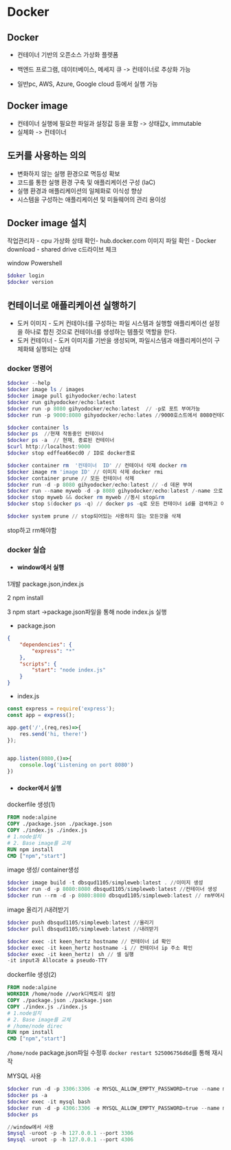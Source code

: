 # Docker

## Docker

- 컨테이너 기반의 오픈소스 가상화 플렛폼

- 백엔드 프로그램, 데이터베이스, 메세지 큐 -> 컨테이너로 추상화 가능

- 일반pc, AWS, Azure, Google cloud 등에서 실행 가능

## Docker image

- 컨테이너 실행에 필요한 파일과 설정값 등을 포함 -> 상태값x,  immutable
- 실체화 -> 컨테이너

## 도커를 사용하는 의의

- 변화하지 않는 실행 환경으로 멱등성 확보
- 코드를 통한 실행 환경 구축 및 애플리케이션 구성 (IaC)
- 실행 환경과 애플리케이션의 일체화로 이식성 향상
- 시스템을 구성하는 애플리케이션 및  미들웨어의 관리 용이성



## Docker image 설치

작업관리자 - cpu 가상화 상태 확인-  hub.docker.com 이미지 파일 확인 - Docker download - shared drive c드라이브 체크



window Powershell 

```powershell
$doker login
$docker version
```



## 컨테이너로 애플리케이션 실행하기

- 도커 이미지 - 도커 컨테이너를 구성하는 파일 시스템과 실행할 애플리케이션 설정을 하나로 합친 것으로 컨테이너를 생성하는 템플릿 역할을 한다.
- 도커 컨테이너 - 도커 이미지를 기반을 생성되며, 파일시스템과 애플리케이션이 구체화돼 실행되는 상태 



### docker 명령어

```powershell
$docker --help
$docker image ls / images
$docker image pull gihyodocker/echo:latest
$docker run gihyodocker/echo:latest
$docker run -p 8080 gihyodocker/echo:latest  // -p로 포트 부여가능 
$docker run -p 9000:8080 gihyodocker/echo:lates //9000호스트에서 8080컨테이너로 연결
```

```powershell
$docker container ls
$docker ps  //현재 작동중인 컨테이너
$docker ps -a  // 현재, 종료된 컨테이너
$curl http://localhost:9000
$docker stop edffea66ecd0 / ID로 docker종료
```

```powershell
$docker container rm  '컨테이너  ID' // 컨테이너 삭제 docker rm
$docker image rm 'image ID' // 이미지 삭제 docker rmi
$docker container prune // 모든 컨테이너 삭제
$docker run -d -p 8080 gihyodocker/echo:latest // -d 데몬 부여
$docker run --name myweb -d -p 8080 gihyodocker/echo:latest /-name 으로 이름 부여
$docker stop myweb && docker rm myweb //동시 stop&rm
$docker stop $(docker ps -q) // docker ps -q로 모든 컨테이너 id를 검색하고 이것을 삭제

$docker system prune // stop되어있는 사용하지 않는 모든것을 삭제 
```

  stop하고 rm해야함

### docker 실습

- #### window에서 실행

 1개발  package.json,index.js

 2 npm install

 3 npm start ->package.json파일을 통해  node index.js 실행 

- package.json

```json
{
    "dependencies": {
        "express": "*"
    },
    "scripts": {
        "start": "node index.js"
    }
}

```

- index.js

```js
const express = require('express');
const app = express();

app.get('/',(req,res)=>{
    res.send('hi, there!')
});


app.listen(8080,()=>{
    console.log('Listening on port 8080')
})
```

- #### docker에서 실행

dockerfile 생성(1)

```dockerfile
FROM node:alpine
COPY ./package.json ./package.json 
COPY ./index.js ./index.js
# 1.node설치
# 2. Base image를 교체
RUN npm install
CMD ["npm","start"]
```

image 생성/  container생성

```powershell
$docker image build -t dbsqud1105/simpleweb:latest . //이미지 생성
$docker run -d -p 8080:8080 dbsqud1105/simpleweb:latest //컨테이너 생성
$docker run --rm -d -p 8080:8080 dbsqud1105/simpleweb:latest // rm부여시 종료하면 자동삭제
```

image 올리기 /내려받기

```powershell
$docker push dbsqud1105/simpleweb:latest //올리기
$docker pull dbsqud1105/simpleweb:latest //내려받기
```



```powershell
$docker exec -it keen_hertz hostname // 컨테이너 id 확인
$docker exec -it keen_hertz hostname -i // 컨테이너 ip 주소 확인 
$docker exec -it keen_hertzㅣ sh // 셀 실행 
-it input과 Allocate a pseudo-TTY
```

dockerfile 생성(2)

```dockerfile
FROM node:alpine
WORKDIR /home/node //work디렉토리 설정 
COPY ./package.json ./package.json 
COPY ./index.js ./index.js
# 1.node설치
# 2. Base image를 교체
# /home/node direc
RUN npm install
CMD ["npm","start"]
```

`/home/node` package.json파일 수정후 `docker restart 525006756d6d`를 통해 재시작

MYSQL 사용

```powershell
$docker run -d -p 3306:3306 -e MYSQL_ALLOW_EMPTY_PASSWORD=true --name mysql mysql:5.7
$docker ps -a
$docker exec -it mysql bash
$docker run -d -p 4306:3306 -e MYSQL_ALLOW_EMPTY_PASSWORD=true --name mysql_slave mysql:5.7
$docker ps

//window에서 사용
$mysql -uroot -p -h 127.0.0.1 --port 3306
$mysql -uroot -p -h 127.0.0.1 --port 4306
```


























```

```